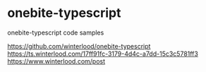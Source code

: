 # onebite-typescript
onebite-typescript code samples


https://github.com/winterlood/onebite-typescript
https://ts.winterlood.com/17ff91fc-3179-4d4c-a7dd-15c3c5781ff3
https://www.winterlood.com/post